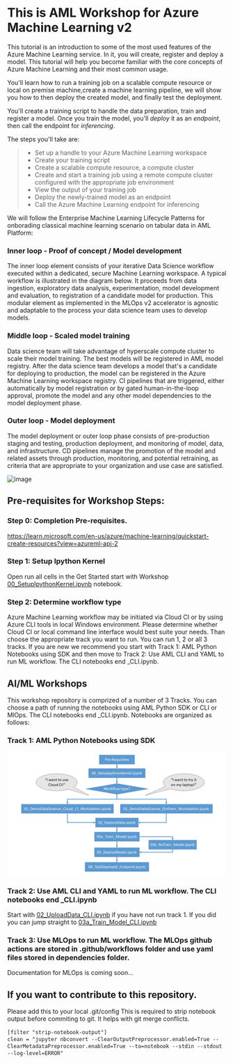 # This is AML Workshop for Azure Machine Learning v2

This tutorial is an introduction to some of the most used features of the Azure Machine Learning service.  In it, you will create, register and deploy a model. This tutorial will help you become familiar with the core concepts of Azure Machine Learning and their most common usage. 

You'll learn how to run a training job on a scalable compute resource or local on premise machine,create a machine learning pipeline, we will show you how to then deploy the created model, and finally test the deployment.

You'll create a training script to handle the data preparation, train and register a model. Once you train the model, you'll *deploy* it as an *endpoint*, then call the endpoint for *inferencing*.

The steps you'll take are:

> * Set up a handle to your Azure Machine Learning workspace 
> * Create your training script
> * Create a scalable compute resource, a compute cluster 
> * Create and start a training job using a remote compute cluster configured with the appropriate job environment
> * View the output of your training job
> * Deploy the newly-trained model as an endpoint
> * Call the Azure Machine Learning endpoint for inferencing


We will follow the Enterprise Machine Learning Lifecycle Patterns for onborading classical machine learning scenario on tabular data in AML Platform:

### Inner loop - Proof of concept / Model development

The inner loop element consists of your iterative Data Science workflow executed within a dedicated, secure Machine Learning workspace. A typical workflow is illustrated in the diagram below. It proceeds from data ingestion, exploratory data analysis, experimentation, model development and evaluation, to registration of a candidate model for production. This modular element as implemented in the MLOps v2 accelerator is agnostic and adaptable to the process your data science team uses to develop models.


### Middle loop - Scaled model training

Data science team will take advantage of hyperscale compute cluster to scale their model training.  The best models will be registered in AML model registry. After the data science team develops a model that's a candidate for deploying to production, the model can be registered in the Azure Machine Learning workspace registry. CI pipelines that are triggered, either automatically by model registration or by gated human-in-the-loop approval, promote the model and any other model dependencies to the model deployment phase.



### Outer loop - Model deployment 

The model deployment or outer loop phase consists of pre-production staging and testing, production deployment, and monitoring of model, data, and infrastructure. CD pipelines manage the promotion of the model and related assets through production, monitoring, and potential retraining, as criteria that are appropriate to your organization and use case are satisfied.

![image](https://github.com/azeltov/aigbb-aml-bootcamp/assets/5873303/e0575c72-2c32-4c83-9660-82c34993027b)

## Pre-requisites for Workshop Steps: 

### Step 0: Completion Pre-requisites.
https://learn.microsoft.com/en-us/azure/machine-learning/quickstart-create-resources?view=azureml-api-2

### Step 1: Setup Ipython Kernel
Open run all cells in the Get Started start with Workshop [00_SetupIpythonKernel.ipynb](00_SetupIpythonKernel.ipynb) notebook. 

### Step 2: Determine workflow type
Azure Machine Learning workflow may be initiated via Cloud CI or by using Azure CLI tools in local Windows environment.  Please determine whether Cloud CI or local command line interface would best suite your needs. Than choose the appropriate track you want to run. You can run 1, 2 or all 3 tracks. If you are new we recommend you start with Track 1: AML Python Notebooks using SDK and then move to Track 2: Use AML CLI and YAML to run ML workflow. The CLI notebooks end _CLI.ipynb.


## AI/ML Workshops

This workshop repository is comprized of a number of 3 Tracks. You can choose a path of running the notebooks using AML Python SDK or CLI or MlOps. The CLI notebooks end _CLI.ipynb.   Notebooks are organized as follows: 


### Track 1: AML Python Notebooks using SDK

![image](media/ai_workflow_workshops.jpg)

### Track 2: Use AML CLI and YAML to run ML workflow. The CLI notebooks end _CLI.ipynb

Start with [02_UploadData_CLI.ipynb](02_UploadData_CLI.ipynb) if you have not run track 1. If you did you can jump straight to [03a_Train_Model_CLI.ipynb](03a_Train_Model_CLI.ipynb)

### Track 3: Use MLOps to run ML workflow. The MLOps github actions are stored in .github/workflows folder and use yaml files stored in dependencies folder.

Documentation for MLOps is coming soon...


## If you want to contribute to this repository. 

Please add this to your local .git/config  This is required to strip notebook output before commiting to git. It helps with git merge conflicts.

```
[filter "strip-notebook-output"]
clean = "jupyter nbconvert --ClearOutputPreprocessor.enabled=True --ClearMetadataPreprocessor.enabled=True --to=notebook --stdin --stdout --log-level=ERROR"
```




